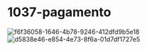 # 1037-pagamento

![f6f36058-1646-4b78-9246-412dfd9b5e18](https://github.com/fernanda-reis/1037-pagamento/assets/116811743/e6991c83-5286-4c99-b79f-fc388a13c504)
![d5838e46-e854-4e73-8f6a-01d7df1727e5](https://github.com/fernanda-reis/1037-pagamento/assets/116811743/07d177f3-e75e-4142-9658-b4564f9ae848)
